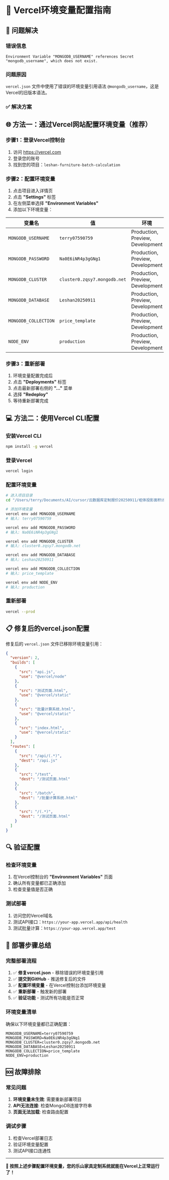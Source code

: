 # 🔧 Vercel环境变量配置指南

## 🚨 问题解决

### 错误信息
```
Environment Variable "MONGODB_USERNAME" references Secret "mongodb_username", which does not exist.
```

### 问题原因
`vercel.json` 文件中使用了错误的环境变量引用语法 `@mongodb_username`，这是Vercel的旧版本语法。

### ✅ 解决方案

## 🌐 方法一：通过Vercel网站配置环境变量（推荐）

### 步骤1：登录Vercel控制台
1. 访问 https://vercel.com
2. 登录您的账号
3. 找到您的项目：`leshan-furniture-batch-calculation`

### 步骤2：配置环境变量
1. 点击项目进入详情页
2. 点击 **"Settings"** 标签
3. 在左侧菜单选择 **"Environment Variables"**
4. 添加以下环境变量：

| 变量名 | 值 | 环境 |
|--------|-----|------|
| `MONGODB_USERNAME` | `terry07590759` | Production, Preview, Development |
| `MONGODB_PASSWORD` | `Na0E6iNR4p3gGNg1` | Production, Preview, Development |
| `MONGODB_CLUSTER` | `cluster0.zqsy7.mongodb.net` | Production, Preview, Development |
| `MONGODB_DATABASE` | `Leshan20250911` | Production, Preview, Development |
| `MONGODB_COLLECTION` | `price_template` | Production, Preview, Development |
| `NODE_ENV` | `production` | Production, Preview, Development |

### 步骤3：重新部署
1. 环境变量配置完成后
2. 点击 **"Deployments"** 标签
3. 点击最新部署右侧的 **"..."** 菜单
4. 选择 **"Redeploy"**
5. 等待重新部署完成

## 💻 方法二：使用Vercel CLI配置

### 安装Vercel CLI
```bash
npm install -g vercel
```

### 登录Vercel
```bash
vercel login
```

### 配置环境变量
```bash
# 进入项目目录
cd "/Users/terry/Documents/AI/cursor/云数据库定制报价20250911/柜体投影面积计算系统"

# 添加环境变量
vercel env add MONGODB_USERNAME
# 输入: terry07590759

vercel env add MONGODB_PASSWORD
# 输入: Na0E6iNR4p3gGNg1

vercel env add MONGODB_CLUSTER
# 输入: cluster0.zqsy7.mongodb.net

vercel env add MONGODB_DATABASE
# 输入: Leshan20250911

vercel env add MONGODB_COLLECTION
# 输入: price_template

vercel env add NODE_ENV
# 输入: production
```

### 重新部署
```bash
vercel --prod
```

## 📋 修复后的vercel.json配置

修复后的 `vercel.json` 文件已移除环境变量引用：

```json
{
  "version": 2,
  "builds": [
    {
      "src": "api.js",
      "use": "@vercel/node"
    },
    {
      "src": "测试页面.html",
      "use": "@vercel/static"
    },
    {
      "src": "批量计算系统.html",
      "use": "@vercel/static"
    },
    {
      "src": "index.html",
      "use": "@vercel/static"
    }
  ],
  "routes": [
    {
      "src": "/api/(.*)",
      "dest": "/api.js"
    },
    {
      "src": "/test",
      "dest": "/测试页面.html"
    },
    {
      "src": "/batch",
      "dest": "/批量计算系统.html"
    },
    {
      "src": "/(.*)",
      "dest": "/测试页面.html"
    }
  ]
}
```

## 🔍 验证配置

### 检查环境变量
1. 在Vercel控制台的 **"Environment Variables"** 页面
2. 确认所有变量都已正确添加
3. 检查变量值是否正确

### 测试部署
1. 访问您的Vercel域名
2. 测试API接口：`https://your-app.vercel.app/api/health`
3. 测试批量计算：`https://your-app.vercel.app/test`

## 🎯 部署步骤总结

### 完整部署流程
1. ✅ **修复vercel.json** - 移除错误的环境变量引用
2. ✅ **提交到GitHub** - 推送修复后的文件
3. ✅ **配置环境变量** - 在Vercel控制台添加环境变量
4. ✅ **重新部署** - 触发新的部署
5. ✅ **验证功能** - 测试所有功能是否正常

### 环境变量清单
确保以下环境变量都已正确配置：

```env
MONGODB_USERNAME=terry07590759
MONGODB_PASSWORD=Na0E6iNR4p3gGNg1
MONGODB_CLUSTER=cluster0.zqsy7.mongodb.net
MONGODB_DATABASE=Leshan20250911
MONGODB_COLLECTION=price_template
NODE_ENV=production
```

## 🆘 故障排除

### 常见问题
1. **环境变量未生效**: 需要重新部署项目
2. **API无法连接**: 检查MongoDB连接字符串
3. **页面无法加载**: 检查路由配置

### 调试步骤
1. 检查Vercel部署日志
2. 验证环境变量配置
3. 测试API接口连通性

---

**🔧 按照上述步骤配置环境变量，您的乐山家具定制系统就能在Vercel上正常运行了！**
